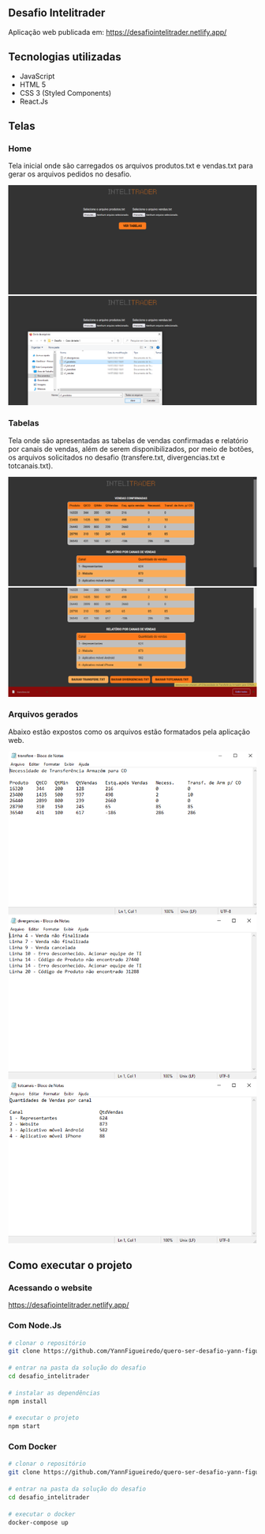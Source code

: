 ## Desafio Intelitrader
Aplicação web publicada em: https://desafiointelitrader.netlify.app/

## Tecnologias utilizadas
- JavaScript
- HTML 5
- CSS 3 (Styled Components)
- React.Js

## Telas
### Home
Tela inicial onde são carregados os arquivos produtos.txt e vendas.txt para gerar os arquivos pedidos no desafio.

<img src="https://github.com/YannFigueiredo/assets/blob/main/desafio-intelitrader-home.png"  alt="Tela home" title="Tela home"/>
<img src="https://github.com/YannFigueiredo/assets/blob/main/desafio-intelitrader-home-selecao.png"  alt="Tela home - Seleçã ode arquivo" title="Tela home - Seleção de arquivo"/>

### Tabelas
Tela onde são apresentadas as tabelas de vendas confirmadas e relatório por canais de vendas, além de serem disponibilizados, por meio de botões, os arquivos solicitados no desafio (transfere.txt, divergencias.txt e totcanais.txt).

<img src="https://github.com/YannFigueiredo/assets/blob/main/desafio-intelitrader-tabelas.png"  alt="Tela tabelas" title="Tela tabelas"/>
<img src="https://github.com/YannFigueiredo/assets/blob/main/desafio-intelitrader-tabelas-download.png"  alt="Tela tabelas - Download" title="Tela tabelas - Download"/>

### Arquivos gerados
Abaixo estão expostos como os arquivos estão formatados pela aplicação web.

<img src="https://github.com/YannFigueiredo/assets/blob/main/desafio-intelitraderarquivo-transfere.png"  alt="Arquivo transfere.txt" title="Arquivo transfere.txt"/>
<img src="https://github.com/YannFigueiredo/assets/blob/main/desafio-intelitraderarquivo-divergencias.png"  alt="Arquivo divergencias.txt" title="Arquivo divergencias.txt"/>
<img src="https://github.com/YannFigueiredo/assets/blob/main/desafio-intelitrader-arquivo-relatorio.png"  alt="Arquivo totcanais.txt" title="Arquivo totcanais.txt"/>

## Como executar o projeto
### Acessando o website
https://desafiointelitrader.netlify.app/

### Com Node.Js

```bash
# clonar o repositório
git clone https://github.com/YannFigueiredo/quero-ser-desafio-yann-figueiredo.git

# entrar na pasta da solução do desafio
cd desafio_intelitrader

# instalar as dependências
npm install

# executar o projeto
npm start
```

### Com Docker

```bash
# clonar o repositório
git clone https://github.com/YannFigueiredo/quero-ser-desafio-yann-figueiredo.git

# entrar na pasta da solução do desafio
cd desafio_intelitrader

# executar o docker
docker-compose up
```

